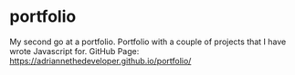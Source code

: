 # portfolio
My second go at a portfolio.
Portfolio with a couple of projects that I have wrote Javascript for.
GitHub Page: https://adriannethedeveloper.github.io/portfolio/
